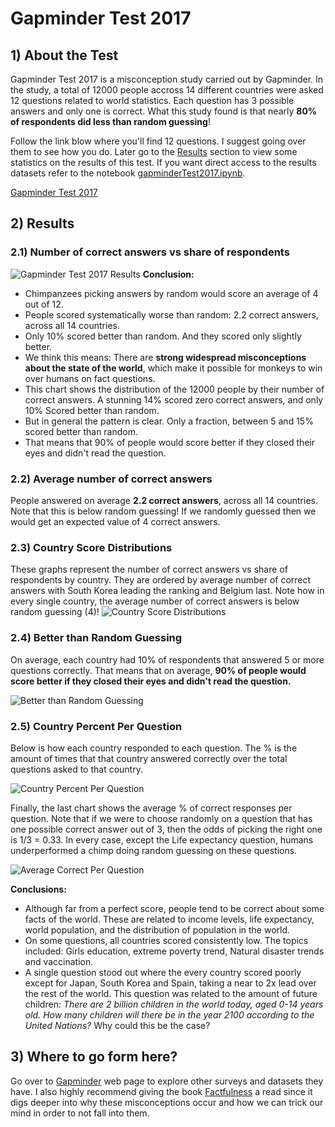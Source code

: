 # Gapminder Test 2017

## 1) About the Test
Gapminder Test 2017 is a misconception study carried out by Gapminder. In the study, a total of 12000 people accross 14 different countries were asked 12 questions related to world statistics. Each question has 3 possible answers and only one is correct. What this study found is that nearly **80% of respondents did less than random guessing**!

Follow the link blow where you'll find 12 questions. I suggest going over them to see how you do. Later go to the [Results](#results) section to view some statistics on the results of this test. If you want direct access to the results datasets refer to the notebook [gapminderTest2017.ipynb](./gapminderTest2017.ipynb).

[Gapminder Test 2017](https://upgrader.gapminder.org/t/2017-gapminder-test/2)

## 2) Results
### 2.1) Number of correct answers vs share of respondents
![Gapminder Test 2017 Results](./media/chart1.png)
**Conclusion:** 
- Chimpanzees picking answers by random would score an average of 4 out of 12.
- People scored systematically worse than random: 2.2 correct answers, across all 14 countries.
- Only 10% scored better than random. And they scored only slightly better.
- We think this means: There are **strong widespread misconceptions about the state of the world**, which make it possible for monkeys to win over humans on fact questions.
- This chart shows the distribution of the 12000 people by their number of correct answers. A stunning 14% scored zero correct answers, and only 10% Scored better than random.
- But in general the pattern is clear. Only a fraction, between 5 and 15% scored better than random.
- That means that 90% of people would score better if they closed their eyes and didn't read the question.

### 2.2) Average number of correct answers
People answered on average **2.2 correct answers**, across all 14 countries. Note that this is below random guessing! If we randomly guessed then we would get an expected value of 4 correct answers.

### 2.3) Country Score Distributions
These graphs represent the number of correct answers vs share of respondents by country. They are ordered by average number of correct answers with South Korea leading the ranking and Belgium last. Note how in every single country, the average number of correct answers is below random guessing (4)! 
![Country Score Distributions](./media/chart2.png)

### 2.4) Better than Random Guessing
On average, each country had 10% of respondents that answered 5 or more questions correctly. That means that on average, **90% of people would score better if they closed their eyes and didn't read the question.**

![Better than Random Guessing](./media/chart3.png)

### 2.5) Country Percent Per Question

Below is how each country responded to each question. The % is the amount of times that that country answered correctly over the total questions asked to that country.

![Country Percent Per Question](./media/chart5.png)

Finally, the last chart shows the average % of correct responses per question. Note that if we were to choose randomly on a question that has one possible correct answer out of 3, then the odds of picking the right one is 1/3 = 0.33. In every case, except the Life expectancy question, humans underperformed a chimp doing random guessing on these questions.

![Average Correct Per Question](./media/chart6.png)

**Conclusions:**
- Although far from a perfect score, people tend to be correct about some facts of the world. These are related to income levels, life expectancy, world population, and the distribution of population in the world.
- On some questions, all countries scored consistently low. The topics included: Girls education, extreme poverty trend, Natural disaster trends and vaccination.
- A single question stood out where the every country scored poorly except for Japan, South Korea and Spain, taking a near to 2x lead over the rest of the world. This question was related to the amount of future children: _There are 2 billion children in the world today, aged 0-14 years old. How many children will there be in the year 2100 according to the United Nations?_ Why could this be the case?

## 3) Where to go form here?
Go over to [Gapminder](http://gapminder.org/) web page to explore other surveys and datasets they have. I also highly recommend giving the book [Factfulness](https://www.amazon.com/Factfulness-Reasons-World-Things-Better/dp/1250123828/ref=asc_df_1250123828?mcid=c7e9c22f52e63f489984396dbe225ea2&hvocijid=4334139085112369359-1250123828-&hvexpln=73&tag=hyprod-20&linkCode=df0&hvadid=721245378154&hvpos=&hvnetw=g&hvrand=4334139085112369359&hvpone=&hvptwo=&hvqmt=&hvdev=c&hvdvcmdl=&hvlocint=&hvlocphy=9007284&hvtargid=pla-2281435176458&psc=1) a read since it digs deeper into why these misconceptions occur and how we can trick our mind in order to not fall into them.
